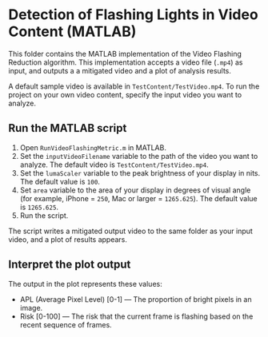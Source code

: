 # Detection of Flashing Lights in Video Content (MATLAB)

This folder contains the MATLAB implementation of the Video Flashing Reduction
algorithm. This implementation accepts a video file (`.mp4`) as input, and outputs a 
a mitigated video and a plot of analysis results. 

A default sample video is available in `TestContent/TestVideo.mp4`. 
To run the project on your own video content, specify the input video you want to analyze.

## Run the MATLAB script

1. Open `RunVideoFlashingMetric.m` in MATLAB.
2. Set the `inputVideoFilename` variable to the path of the video you want to analyze. The default video is `TestContent/TestVideo.mp4`.
3. Set the `lumaScaler` variable to the peak brightness of your display in nits. The default value is `100`.
4. Set `area` variable to the area of your display in degrees of visual angle (for example, iPhone = `250`, Mac or larger = `1265.625`). The default value is `1265.625`.
5. Run the script.

The script writes a mitigated output video to the same folder as your input video, and a plot of results appears.

## Interpret the plot output

The output in the plot represents these values:

- APL (Average Pixel Level) [0-1] — The proportion of bright pixels in an image.
- Risk [0-100] — The risk that the current frame is flashing based on the recent sequence of frames.
